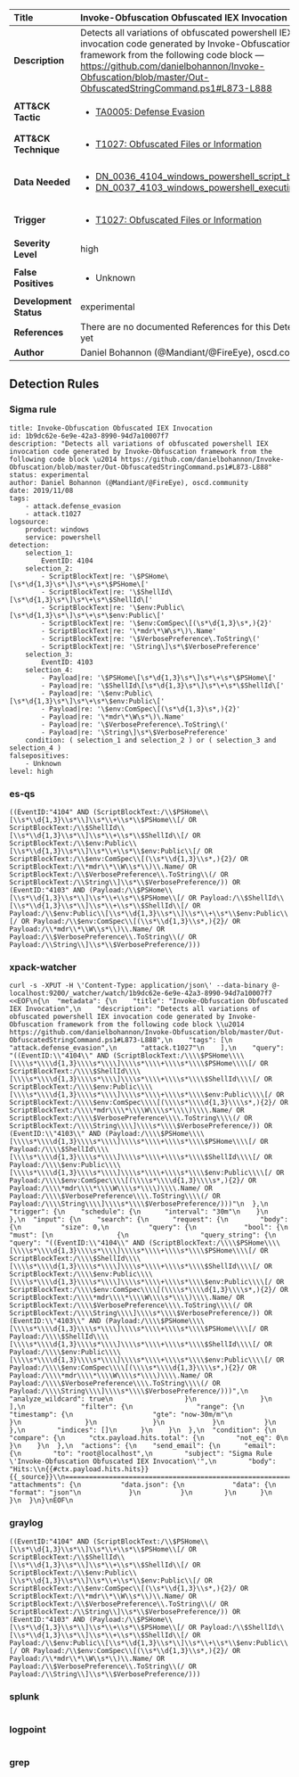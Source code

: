 | Title                    | Invoke-Obfuscation Obfuscated IEX Invocation       |
|:-------------------------|:------------------|
| **Description**          | Detects all variations of obfuscated powershell IEX invocation code generated by Invoke-Obfuscation framework from the following code block — https://github.com/danielbohannon/Invoke-Obfuscation/blob/master/Out-ObfuscatedStringCommand.ps1#L873-L888 |
| **ATT&amp;CK Tactic**    |  <ul><li>[TA0005: Defense Evasion](https://attack.mitre.org/tactics/TA0005)</li></ul>  |
| **ATT&amp;CK Technique** | <ul><li>[T1027: Obfuscated Files or Information](https://attack.mitre.org/techniques/T1027)</li></ul>  |
| **Data Needed**          | <ul><li>[DN_0036_4104_windows_powershell_script_block](../Data_Needed/DN_0036_4104_windows_powershell_script_block.md)</li><li>[DN_0037_4103_windows_powershell_executing_pipeline](../Data_Needed/DN_0037_4103_windows_powershell_executing_pipeline.md)</li></ul>  |
| **Trigger**              | <ul><li>[T1027: Obfuscated Files or Information](../Triggers/T1027.md)</li></ul>  |
| **Severity Level**       | high |
| **False Positives**      | <ul><li>Unknown</li></ul>  |
| **Development Status**   | experimental |
| **References**           |  There are no documented References for this Detection Rule yet  |
| **Author**               | Daniel Bohannon (@Mandiant/@FireEye), oscd.community |


## Detection Rules

### Sigma rule

```
title: Invoke-Obfuscation Obfuscated IEX Invocation
id: 1b9dc62e-6e9e-42a3-8990-94d7a10007f7
description: "Detects all variations of obfuscated powershell IEX invocation code generated by Invoke-Obfuscation framework from the following code block \u2014 https://github.com/danielbohannon/Invoke-Obfuscation/blob/master/Out-ObfuscatedStringCommand.ps1#L873-L888"
status: experimental
author: Daniel Bohannon (@Mandiant/@FireEye), oscd.community
date: 2019/11/08
tags:
    - attack.defense_evasion
    - attack.t1027
logsource:
    product: windows
    service: powershell
detection:
    selection_1:
        EventID: 4104
    selection_2:
        - ScriptBlockText|re: '\$PSHome\[\s*\d{1,3}\s*\]\s*\+\s*\$PSHome\['
        - ScriptBlockText|re: '\$ShellId\[\s*\d{1,3}\s*\]\s*\+\s*\$ShellId\['
        - ScriptBlockText|re: '\$env:Public\[\s*\d{1,3}\s*\]\s*\+\s*\$env:Public\['
        - ScriptBlockText|re: '\$env:ComSpec\[(\s*\d{1,3}\s*,){2}'
        - ScriptBlockText|re: '\*mdr\*\W\s*\)\.Name'
        - ScriptBlockText|re: '\$VerbosePreference\.ToString\('
        - ScriptBlockText|re: '\String\]\s*\$VerbosePreference'
    selection_3:
        EventID: 4103
    selection_4:
        - Payload|re: '\$PSHome\[\s*\d{1,3}\s*\]\s*\+\s*\$PSHome\['
        - Payload|re: '\$ShellId\[\s*\d{1,3}\s*\]\s*\+\s*\$ShellId\['
        - Payload|re: '\$env:Public\[\s*\d{1,3}\s*\]\s*\+\s*\$env:Public\['
        - Payload|re: '\$env:ComSpec\[(\s*\d{1,3}\s*,){2}'
        - Payload|re: '\*mdr\*\W\s*\)\.Name'
        - Payload|re: '\$VerbosePreference\.ToString\('
        - Payload|re: '\String\]\s*\$VerbosePreference'
    condition: ( selection_1 and selection_2 ) or ( selection_3 and selection_4 )
falsepositives:
    - Unknown
level: high

```





### es-qs
    
```
((EventID:"4104" AND (ScriptBlockText:/\\$PSHome\\[\\s*\\d{1,3}\\s*\\]\\s*\\+\\s*\\$PSHome\\[/ OR ScriptBlockText:/\\$ShellId\\[\\s*\\d{1,3}\\s*\\]\\s*\\+\\s*\\$ShellId\\[/ OR ScriptBlockText:/\\$env:Public\\[\\s*\\d{1,3}\\s*\\]\\s*\\+\\s*\\$env:Public\\[/ OR ScriptBlockText:/\\$env:ComSpec\\[(\\s*\\d{1,3}\\s*,){2}/ OR ScriptBlockText:/\\*mdr\\*\\W\\s*\\)\\.Name/ OR ScriptBlockText:/\\$VerbosePreference\\.ToString\\(/ OR ScriptBlockText:/\\String\\]\\s*\\$VerbosePreference/)) OR (EventID:"4103" AND (Payload:/\\$PSHome\\[\\s*\\d{1,3}\\s*\\]\\s*\\+\\s*\\$PSHome\\[/ OR Payload:/\\$ShellId\\[\\s*\\d{1,3}\\s*\\]\\s*\\+\\s*\\$ShellId\\[/ OR Payload:/\\$env:Public\\[\\s*\\d{1,3}\\s*\\]\\s*\\+\\s*\\$env:Public\\[/ OR Payload:/\\$env:ComSpec\\[(\\s*\\d{1,3}\\s*,){2}/ OR Payload:/\\*mdr\\*\\W\\s*\\)\\.Name/ OR Payload:/\\$VerbosePreference\\.ToString\\(/ OR Payload:/\\String\\]\\s*\\$VerbosePreference/)))
```


### xpack-watcher
    
```
curl -s -XPUT -H \'Content-Type: application/json\' --data-binary @- localhost:9200/_watcher/watch/1b9dc62e-6e9e-42a3-8990-94d7a10007f7 <<EOF\n{\n  "metadata": {\n    "title": "Invoke-Obfuscation Obfuscated IEX Invocation",\n    "description": "Detects all variations of obfuscated powershell IEX invocation code generated by Invoke-Obfuscation framework from the following code block \\u2014 https://github.com/danielbohannon/Invoke-Obfuscation/blob/master/Out-ObfuscatedStringCommand.ps1#L873-L888",\n    "tags": [\n      "attack.defense_evasion",\n      "attack.t1027"\n    ],\n    "query": "((EventID:\\"4104\\" AND (ScriptBlockText:/\\\\$PSHome\\\\[\\\\s*\\\\d{1,3}\\\\s*\\\\]\\\\s*\\\\+\\\\s*\\\\$PSHome\\\\[/ OR ScriptBlockText:/\\\\$ShellId\\\\[\\\\s*\\\\d{1,3}\\\\s*\\\\]\\\\s*\\\\+\\\\s*\\\\$ShellId\\\\[/ OR ScriptBlockText:/\\\\$env:Public\\\\[\\\\s*\\\\d{1,3}\\\\s*\\\\]\\\\s*\\\\+\\\\s*\\\\$env:Public\\\\[/ OR ScriptBlockText:/\\\\$env:ComSpec\\\\[(\\\\s*\\\\d{1,3}\\\\s*,){2}/ OR ScriptBlockText:/\\\\*mdr\\\\*\\\\W\\\\s*\\\\)\\\\.Name/ OR ScriptBlockText:/\\\\$VerbosePreference\\\\.ToString\\\\(/ OR ScriptBlockText:/\\\\String\\\\]\\\\s*\\\\$VerbosePreference/)) OR (EventID:\\"4103\\" AND (Payload:/\\\\$PSHome\\\\[\\\\s*\\\\d{1,3}\\\\s*\\\\]\\\\s*\\\\+\\\\s*\\\\$PSHome\\\\[/ OR Payload:/\\\\$ShellId\\\\[\\\\s*\\\\d{1,3}\\\\s*\\\\]\\\\s*\\\\+\\\\s*\\\\$ShellId\\\\[/ OR Payload:/\\\\$env:Public\\\\[\\\\s*\\\\d{1,3}\\\\s*\\\\]\\\\s*\\\\+\\\\s*\\\\$env:Public\\\\[/ OR Payload:/\\\\$env:ComSpec\\\\[(\\\\s*\\\\d{1,3}\\\\s*,){2}/ OR Payload:/\\\\*mdr\\\\*\\\\W\\\\s*\\\\)\\\\.Name/ OR Payload:/\\\\$VerbosePreference\\\\.ToString\\\\(/ OR Payload:/\\\\String\\\\]\\\\s*\\\\$VerbosePreference/)))"\n  },\n  "trigger": {\n    "schedule": {\n      "interval": "30m"\n    }\n  },\n  "input": {\n    "search": {\n      "request": {\n        "body": {\n          "size": 0,\n          "query": {\n            "bool": {\n              "must": [\n                {\n                  "query_string": {\n                    "query": "((EventID:\\"4104\\" AND (ScriptBlockText:/\\\\$PSHome\\\\[\\\\s*\\\\d{1,3}\\\\s*\\\\]\\\\s*\\\\+\\\\s*\\\\$PSHome\\\\[/ OR ScriptBlockText:/\\\\$ShellId\\\\[\\\\s*\\\\d{1,3}\\\\s*\\\\]\\\\s*\\\\+\\\\s*\\\\$ShellId\\\\[/ OR ScriptBlockText:/\\\\$env:Public\\\\[\\\\s*\\\\d{1,3}\\\\s*\\\\]\\\\s*\\\\+\\\\s*\\\\$env:Public\\\\[/ OR ScriptBlockText:/\\\\$env:ComSpec\\\\[(\\\\s*\\\\d{1,3}\\\\s*,){2}/ OR ScriptBlockText:/\\\\*mdr\\\\*\\\\W\\\\s*\\\\)\\\\.Name/ OR ScriptBlockText:/\\\\$VerbosePreference\\\\.ToString\\\\(/ OR ScriptBlockText:/\\\\String\\\\]\\\\s*\\\\$VerbosePreference/)) OR (EventID:\\"4103\\" AND (Payload:/\\\\$PSHome\\\\[\\\\s*\\\\d{1,3}\\\\s*\\\\]\\\\s*\\\\+\\\\s*\\\\$PSHome\\\\[/ OR Payload:/\\\\$ShellId\\\\[\\\\s*\\\\d{1,3}\\\\s*\\\\]\\\\s*\\\\+\\\\s*\\\\$ShellId\\\\[/ OR Payload:/\\\\$env:Public\\\\[\\\\s*\\\\d{1,3}\\\\s*\\\\]\\\\s*\\\\+\\\\s*\\\\$env:Public\\\\[/ OR Payload:/\\\\$env:ComSpec\\\\[(\\\\s*\\\\d{1,3}\\\\s*,){2}/ OR Payload:/\\\\*mdr\\\\*\\\\W\\\\s*\\\\)\\\\.Name/ OR Payload:/\\\\$VerbosePreference\\\\.ToString\\\\(/ OR Payload:/\\\\String\\\\]\\\\s*\\\\$VerbosePreference/)))",\n                    "analyze_wildcard": true\n                  }\n                }\n              ],\n              "filter": {\n                "range": {\n                  "timestamp": {\n                    "gte": "now-30m/m"\n                  }\n                }\n              }\n            }\n          }\n        },\n        "indices": []\n      }\n    }\n  },\n  "condition": {\n    "compare": {\n      "ctx.payload.hits.total": {\n        "not_eq": 0\n      }\n    }\n  },\n  "actions": {\n    "send_email": {\n      "email": {\n        "to": "root@localhost",\n        "subject": "Sigma Rule \'Invoke-Obfuscation Obfuscated IEX Invocation\'",\n        "body": "Hits:\\n{{#ctx.payload.hits.hits}}{{_source}}\\n================================================================================\\n{{/ctx.payload.hits.hits}}",\n        "attachments": {\n          "data.json": {\n            "data": {\n              "format": "json"\n            }\n          }\n        }\n      }\n    }\n  }\n}\nEOF\n
```


### graylog
    
```
((EventID:"4104" AND (ScriptBlockText:/\\$PSHome\\[\\s*\\d{1,3}\\s*\\]\\s*\\+\\s*\\$PSHome\\[/ OR ScriptBlockText:/\\$ShellId\\[\\s*\\d{1,3}\\s*\\]\\s*\\+\\s*\\$ShellId\\[/ OR ScriptBlockText:/\\$env:Public\\[\\s*\\d{1,3}\\s*\\]\\s*\\+\\s*\\$env:Public\\[/ OR ScriptBlockText:/\\$env:ComSpec\\[(\\s*\\d{1,3}\\s*,){2}/ OR ScriptBlockText:/\\*mdr\\*\\W\\s*\\)\\.Name/ OR ScriptBlockText:/\\$VerbosePreference\\.ToString\\(/ OR ScriptBlockText:/\\String\\]\\s*\\$VerbosePreference/)) OR (EventID:"4103" AND (Payload:/\\$PSHome\\[\\s*\\d{1,3}\\s*\\]\\s*\\+\\s*\\$PSHome\\[/ OR Payload:/\\$ShellId\\[\\s*\\d{1,3}\\s*\\]\\s*\\+\\s*\\$ShellId\\[/ OR Payload:/\\$env:Public\\[\\s*\\d{1,3}\\s*\\]\\s*\\+\\s*\\$env:Public\\[/ OR Payload:/\\$env:ComSpec\\[(\\s*\\d{1,3}\\s*,){2}/ OR Payload:/\\*mdr\\*\\W\\s*\\)\\.Name/ OR Payload:/\\$VerbosePreference\\.ToString\\(/ OR Payload:/\\String\\]\\s*\\$VerbosePreference/)))
```


### splunk
    
```

```


### logpoint
    
```

```


### grep
    
```

```



